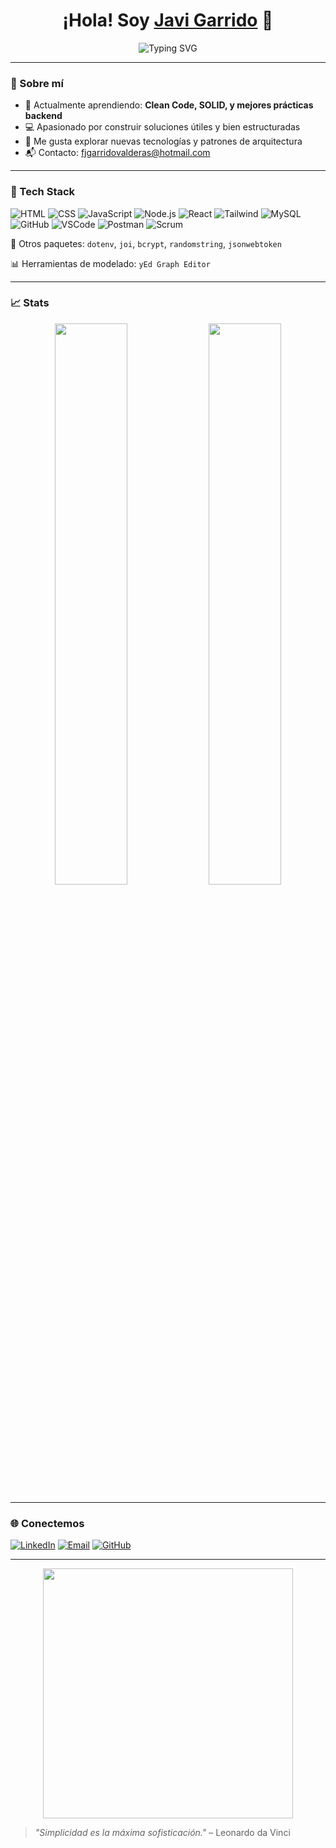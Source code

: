 <h1 align="center">¡Hola! Soy <a href="https://github.com/JaviGarrido13">Javi Garrido</a> 👋</h1>

<p align="center">
  <img src="https://readme-typing-svg.herokuapp.com?font=Fira+Code&size=22&pause=1000&color=F78C6C&center=true&vCenter=true&width=600&lines=Desarrollador+Fullstack+en+constante+formación;Fan+del+backend+%26+el+código+limpio;Construyendo+con+JavaScript%2C+y+React;Los+detalles+marcan+la+diferencia" alt="Typing SVG" />
</p>


---

### 🚀 Sobre mí
- 🌱 Actualmente aprendiendo: **Clean Code, SOLID, y mejores prácticas backend**
- 💻 Apasionado por construir soluciones útiles y bien estructuradas
- 🧠 Me gusta explorar nuevas tecnologías y patrones de arquitectura
- 📬 Contacto: fjgarridovalderas@hotmail.com

---

### 🧰 Tech Stack

![HTML](https://img.shields.io/badge/-HTML5-E34F26?style=flat&logo=html5&logoColor=white)
![CSS](https://img.shields.io/badge/-CSS3-1572B6?style=flat&logo=css3)
![JavaScript](https://img.shields.io/badge/-JavaScript-F7DF1E?style=flat&logo=javascript&logoColor=black)
![Node.js](https://img.shields.io/badge/-Node.js-339933?style=flat&logo=node.js&logoColor=white)
![React](https://img.shields.io/badge/-React-61DAFB?style=flat&logo=react&logoColor=black)
![Tailwind](https://img.shields.io/badge/-Tailwind_CSS-38B2AC?style=flat&logo=tailwind-css&logoColor=white)
![MySQL](https://img.shields.io/badge/-MySQL-00758F?style=flat&logo=mysql&logoColor=white)
![GitHub](https://img.shields.io/badge/-GitHub-181717?style=flat&logo=github)
![VSCode](https://img.shields.io/badge/-VS%20Code-007ACC?style=flat&logo=visual-studio-code)
![Postman](https://img.shields.io/badge/-Postman-FF6C37?style=flat&logo=postman&logoColor=white)
![Scrum](https://img.shields.io/badge/-Scrum-6DB33F?style=flat&logo=agile&logoColor=white)

🔐 Otros paquetes:
`dotenv`, `joi`, `bcrypt`, `randomstring`, `jsonwebtoken`

📊 Herramientas de modelado:
`yEd Graph Editor`

---

### 📈 Stats

<p align="center">
  <img width="48%" src="https://github-readme-stats.vercel.app/api?username=JaviGarrido13&show_icons=true&theme=radical" />
  <img width="48%" src="https://github-readme-stats.vercel.app/api/top-langs/?username=JaviGarrido13&layout=compact&theme=radical" />
</p>

---

### 🌐 Conectemos

[![LinkedIn](https://img.shields.io/badge/-LinkedIn-0A66C2?style=flat&logo=linkedin&logoColor=white)](https://www.linkedin.com/in/francisco-javier-garrido-valderas-030860328/)
[![Email](https://img.shields.io/badge/-Email-D14836?style=flat&logo=gmail&logoColor=white)](mailto:fjgarridovalderas@hotmail.com)
[![GitHub](https://img.shields.io/badge/-GitHub-black?style=flat&logo=github)](https://github.com/JaviGarrido13)

---

<p align="center">
  <img src="https://media.giphy.com/media/qgQUggAC3Pfv687qPC/giphy.gif" width="400" />
</p>

> _"Simplicidad es la máxima sofisticación."_ – Leonardo da Vinci


<!---
JaviGarrido13/JaviGarrido13 is a ✨ special ✨ repository because its `README.md` (this file) appears on your GitHub profile.
You can click the Preview link to take a look at your changes.
--->
